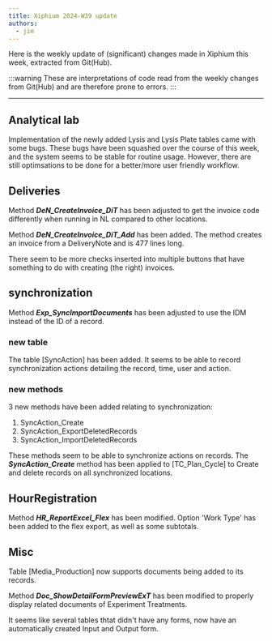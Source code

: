 ```yaml
---
title: Xiphium 2024-W39 update
authors:
  - jim
---
```


Here is the weekly update of (significant) changes made in Xiphium this week, extracted from Git(Hub).

:::warning
These are interpretations of code read from the weekly changes from Git(Hub) and are therefore prone to errors.
:::

<!--truncate-->

---
## Analytical lab
Implementation of the newly added Lysis and Lysis Plate tables came with some bugs. These bugs have been squashed over the course of this week, and the system seems to be stable for routine usage. However, there are still optimsations to be done for a better/more user friendly workflow.

## Deliveries
Method ***DeN_CreateInvoice_DiT*** has been adjusted to get the invoice code differently when running in NL compared to other locations.

Method ***DeN_CreateInvoice_DiT_Add*** has been added. The method creates an invoice from a DeliveryNote and is 477 lines long.

There seem to be more checks inserted into multiple buttons that have something to do with creating (the right) invoices.

## synchronization

Method ***Exp_SyncImportDocuments*** has been adjusted to use the IDM instead of the ID of a record.

### new table
The table [SyncAction] has been added. It seems to be able to record synchronization actions  detailing the record, time, user and action.

### new methods
3 new methods have been added relating to synchronization:
1. SyncAction_Create
2. SyncAction_ExportDeletedRecords
3. SyncAction_ImportDeletedRecords

These methods seem to be able to synchronize actions on records. The ***SyncAction_Create*** method has been applied to [TC_Plan_Cycle] to Create and delete records on all synchronized locations.

## HourRegistration

Method ***HR_ReportExcel_Flex*** has been modified. Option 'Work Type' has been added to the flex export, as well as some subtotals.

## Misc

Table [Media_Production] now supports documents being added to its records.

Method ***Doc_ShowDetailFormPreviewExT*** has been modified to properly display related documents of Experiment Treatments.

It seems like several tables thtat didn't have any forms, now have an automatically created Input and Output form.

